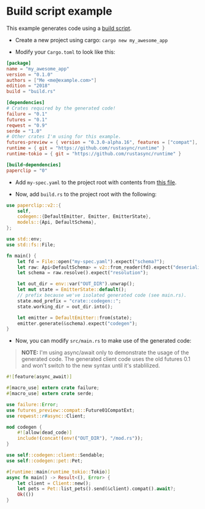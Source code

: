 # Build script example

This example generates code using a [build script](https://doc.rust-lang.org/cargo/reference/build-scripts.html).

- Create a new project using cargo: `cargo new my_awesome_app`

- Modify your `Cargo.toml` to look like this:

```toml
[package]
name = "my_awesome_app"
version = "0.1.0"
authors = ["Me <me@example.com>"]
edition = "2018"
build = "build.rs"

[dependencies]
# Crates required by the generated code!
failure = "0.1"
futures = "0.1"
reqwest = "0.9"
serde = "1.0"
# Other crates I'm using for this example.
futures-preview = { version = "0.3.0-alpha.16", features = ["compat"], package = "futures-preview" }
runtime = { git = "https://github.com/rustasync/runtime" }
runtime-tokio = { git = "https://github.com/rustasync/runtime" }

[build-dependencies]
paperclip = "0"
```

- Add `my-spec.yaml` to the project root with contents from [this file](https://raw.githubusercontent.com/wafflespeanut/paperclip/master/openapi/tests/pet-v2.yaml).

- Now, add `build.rs` to the project root with the following:

```rust
use paperclip::v2::{
    self,
    codegen::{DefaultEmitter, Emitter, EmitterState},
    models::{Api, DefaultSchema},
};

use std::env;
use std::fs::File;

fn main() {
    let fd = File::open("my-spec.yaml").expect("schema?");
    let raw: Api<DefaultSchema> = v2::from_reader(fd).expect("deserializing spec");
    let schema = raw.resolve().expect("resolution");

    let out_dir = env::var("OUT_DIR").unwrap();
    let mut state = EmitterState::default();
    // prefix because we've isolated generated code (see main.rs).
    state.mod_prefix = "crate::codegen::";
    state.working_dir = out_dir.into();

    let emitter = DefaultEmitter::from(state);
    emitter.generate(&schema).expect("codegen");
}
```

- Now, you can modify `src/main.rs` to make use of the generated code:

> **NOTE:** I'm using async/await only to demonstrate the usage of the generated code. The generated client code uses the old futures 0.1 and won't switch to the new syntax until it's stablilized.

```rust
#![feature(async_await)]

#[macro_use] extern crate failure;
#[macro_use] extern crate serde;

use failure::Error;
use futures_preview::compat::Future01CompatExt;
use reqwest::r#async::Client;

mod codegen {
    #![allow(dead_code)]
    include!(concat!(env!("OUT_DIR"), "/mod.rs"));
}

use self::codegen::client::Sendable;
use self::codegen::pet::Pet;

#[runtime::main(runtime_tokio::Tokio)]
async fn main() -> Result<(), Error> {
    let client = Client::new();
    let pets = Pet::list_pets().send(&client).compat().await?;
    Ok(())
}
```
